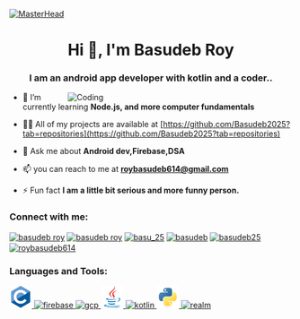 [![MasterHead](https://cdn-employer-wp.arc.dev/wp-content/uploads/2022/04/software-development-costs-1128x635.jpg)](https://codegrills.in)
<h1 align="center">Hi 👋, I'm Basudeb Roy</h1>
<h3 align="center">I am an android app developer with kotlin and a coder..</h3>
<img align="right" alt="Coding" width="400" src="https://media.tenor.com/NOYF3f82b_gAAAAC/programmer.gif">

- 🌱 I’m currently learning **Node.js, and more computer fundamentals**

- 👨‍💻 All of my projects are available at [https://github.com/Basudeb2025?tab=repositories](https://github.com/Basudeb2025?tab=repositories)

- 💬 Ask me about **Android dev,Firebase,DSA**

- 📫 you can reach to me at **roybasudeb614@gmail.com**

- ⚡ Fun fact **I am a little bit serious and more funny person.**

<h3 align="left">Connect with me:</h3>
<p align="left">
<a href="https://twitter.com/basudeb roy" target="blank"><img align="center" src="https://raw.githubusercontent.com/rahuldkjain/github-profile-readme-generator/master/src/images/icons/Social/twitter.svg" alt="basudeb roy" height="30" width="40" /></a>
<a href="https://linkedin.com/in/basudeb roy" target="blank"><img align="center" src="https://raw.githubusercontent.com/rahuldkjain/github-profile-readme-generator/master/src/images/icons/Social/linked-in-alt.svg" alt="basudeb roy" height="30" width="40" /></a>
<a href="https://www.codechef.com/users/basu_25" target="blank"><img align="center" src="https://cdn.jsdelivr.net/npm/simple-icons@3.1.0/icons/codechef.svg" alt="basu_25" height="30" width="40" /></a>
<a href="https://www.hackerrank.com/basudeb" target="blank"><img align="center" src="https://raw.githubusercontent.com/rahuldkjain/github-profile-readme-generator/master/src/images/icons/Social/hackerrank.svg" alt="basudeb" height="30" width="40" /></a>
<a href="https://codeforces.com/profile/Basudeb_25" target="blank"><img align="center" src="https://raw.githubusercontent.com/rahuldkjain/github-profile-readme-generator/master/src/images/icons/Social/codeforces.svg" alt="basudeb25" height="30" width="40" /></a>
<a href="https://auth.geeksforgeeks.org/user/roybasudeb614" target="blank"><img align="center" src="https://raw.githubusercontent.com/rahuldkjain/github-profile-readme-generator/master/src/images/icons/Social/geeks-for-geeks.svg" alt="roybasudeb614" height="30" width="40" /></a>
</p>

<h3 align="left">Languages and Tools:</h3>
<p align="left"> <a href="https://www.cprogramming.com/" target="_blank" rel="noreferrer"> <img src="https://raw.githubusercontent.com/devicons/devicon/master/icons/c/c-original.svg" alt="c" width="40" height="40"/> </a> <a href="https://firebase.google.com/" target="_blank" rel="noreferrer"> <img src="https://www.vectorlogo.zone/logos/firebase/firebase-icon.svg" alt="firebase" width="40" height="40"/> </a> <a href="https://cloud.google.com" target="_blank" rel="noreferrer"> <img src="https://www.vectorlogo.zone/logos/google_cloud/google_cloud-icon.svg" alt="gcp" width="40" height="40"/> </a> <a href="https://www.java.com" target="_blank" rel="noreferrer"> <img src="https://raw.githubusercontent.com/devicons/devicon/master/icons/java/java-original.svg" alt="java" width="40" height="40"/> </a> <a href="https://kotlinlang.org" target="_blank" rel="noreferrer"> <img src="https://www.vectorlogo.zone/logos/kotlinlang/kotlinlang-icon.svg" alt="kotlin" width="40" height="40"/> </a> <a href="https://www.python.org" target="_blank" rel="noreferrer"> <img src="https://raw.githubusercontent.com/devicons/devicon/master/icons/python/python-original.svg" alt="python" width="40" height="40"/> </a> <a href="https://realm.io/" target="_blank" rel="noreferrer"> <img src="https://raw.githubusercontent.com/bestofjs/bestofjs-webui/8665e8c267a0215f3159df28b33c365198101df5/public/logos/realm.svg" alt="realm" width="40" height="40"/> </a> </p>
